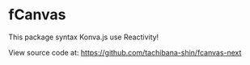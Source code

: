 # fCanvas

This package syntax Konva.js use Reactivity!

View source code at: https://github.com/tachibana-shin/fcanvas-next

